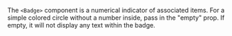 The `<Badge>` component is a numerical indicator of associated items. For a simple colored circle without a number inside, pass in the "empty" prop. If empty, it will not display any text within the badge.
